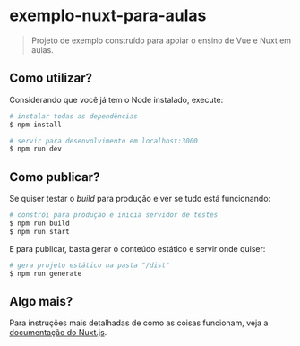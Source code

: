 # exemplo-nuxt-para-aulas

> Projeto de exemplo construído para apoiar o ensino de Vue e Nuxt em aulas.

## Como utilizar?

Considerando que você já tem o Node instalado, execute:

```bash
# instalar todas as dependências
$ npm install

# servir para desenvolvimento em localhost:3000
$ npm run dev
```

## Como publicar?

Se quiser testar o _build_ para produção e ver se tudo está funcionando:

```bash
# constrói para produção e inicia servidor de testes
$ npm run build
$ npm run start
```

E para publicar, basta gerar o conteúdo estático e servir onde quiser:

```bash
# gera projeto estático na pasta "/dist"
$ npm run generate
```

## Algo mais?

Para instruções mais detalhadas de como as coisas funcionam, veja a [documentação do Nuxt.js](https://nuxtjs.org).
